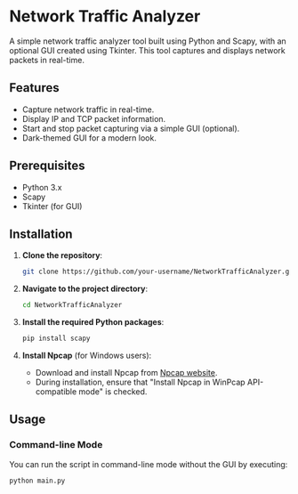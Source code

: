 # Network Traffic Analyzer

A simple network traffic analyzer tool built using Python and Scapy, with an optional GUI created using Tkinter. This tool captures and displays network packets in real-time.

## Features

- Capture network traffic in real-time.
- Display IP and TCP packet information.
- Start and stop packet capturing via a simple GUI (optional).
- Dark-themed GUI for a modern look.

## Prerequisites

- Python 3.x
- Scapy
- Tkinter (for GUI)

## Installation

1. **Clone the repository**:
    ```sh
    git clone https://github.com/your-username/NetworkTrafficAnalyzer.git
    
2. **Navigate to the project directory**:
    ```sh
   cd NetworkTrafficAnalyzer

3. **Install the required Python packages**:
     ```bash
    pip install scapy

4. **Install Npcap** (for Windows users):
   
   - Download and install Npcap from [Npcap website](https://nmap.org/npcap/#download).
   - During installation, ensure that "Install Npcap in WinPcap API-compatible mode" is checked.

## Usage

### **Command-line Mode**

You can run the script in command-line mode without the GUI by executing:

```bash
python main.py
